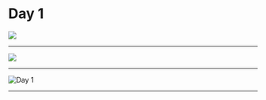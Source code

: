 # Day  1

![](https://i.hizliresim.com/rg67b0h.png)

------
![](https://i.hizliresim.com/rp4aral.png)




------


![Day 1](https://i.hizliresim.com/t3glagj.png)







------

